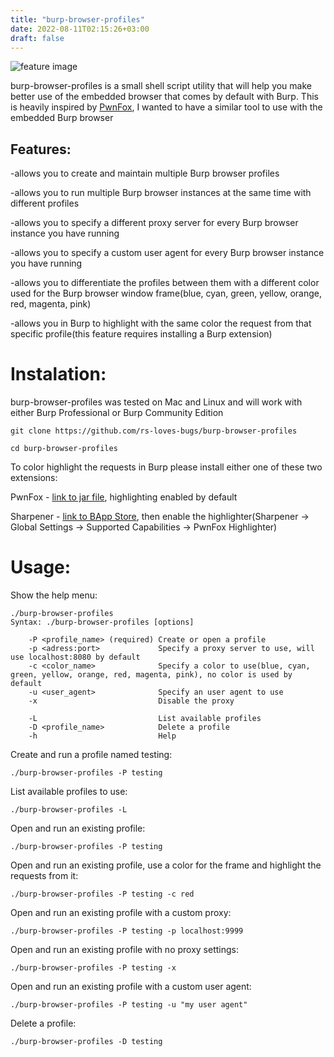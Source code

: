 ```yaml
---
title: "burp-browser-profiles"
date: 2022-08-11T02:15:26+03:00
draft: false
---
```


![feature image](https://i.imgur.com/cOAlfyI.png)

burp-browser-profiles is a small shell script utility that will help you make better use of the embedded browser that comes by default with Burp. This is heavily inspired by [PwnFox](https://github.com/yeswehack/PwnFox), I wanted to have a similar tool to use with the embedded Burp browser

## Features:

-allows you to create and maintain multiple Burp browser profiles

-allows you to run multiple Burp browser instances at the same time with different profiles

-allows you to specify a different proxy server for every Burp browser instance you have running

-allows you to specify a custom user agent for every Burp browser instance you have running

-allows you to differentiate the profiles between them with a different color used for the Burp browser window frame(blue, cyan, green, yellow, orange, red, magenta, pink)

-allows you in Burp to highlight with the same color the request from that specific profile(this feature requires installing a Burp extension)

# Instalation:

burp-browser-profiles was tested on Mac and Linux and will work with either Burp Professional or Burp Community Edition

```javscript
git clone https://github.com/rs-loves-bugs/burp-browser-profiles
```
```javscript
cd burp-browser-profiles
```

To color highlight the requests in Burp please install either one of these two extensions:

PwnFox - [link to jar file](https://github.com/yeswehack/PwnFox/releases/download/v1.0.3/PwnFox.jar), highlighting enabled by default

Sharpener - [link to BApp Store](https://portswigger.net/bappstore/3c5025b0e19d419a8f339ee0c30391dd), then enable the highlighter(Sharpener -> Global Settings -> Supported Capabilities -> PwnFox Highlighter)   

# Usage:
Show the help menu:

```javscript
./burp-browser-profiles
Syntax: ./burp-browser-profiles [options]

    -P <profile_name> (required) Create or open a profile
    -p <adress:port>             Specify a proxy server to use, will use localhost:8080 by default
    -c <color_name>              Specify a color to use(blue, cyan, green, yellow, orange, red, magenta, pink), no color is used by default
    -u <user_agent>              Specify an user agent to use
    -x                           Disable the proxy

    -L                           List available profiles
    -D <profile_name>            Delete a profile
    -h                           Help
```

Create and run a profile named testing:
```javscript
./burp-browser-profiles -P testing
```

List available profiles to use:
```javscript
./burp-browser-profiles -L
```

Open and run an existing profile:
```javscript
./burp-browser-profiles -P testing
```

Open and run an existing profile, use a color for the frame and highlight the requests from it:
```javscript
./burp-browser-profiles -P testing -c red
```

Open and run an existing profile with a custom proxy:
```javscript
./burp-browser-profiles -P testing -p localhost:9999
```

Open and run an existing profile with no proxy settings:
```javscript
./burp-browser-profiles -P testing -x
```

Open and run an existing profile with a custom user agent:
```javscript
./burp-browser-profiles -P testing -u "my user agent"
```

Delete a profile:
```javscript
./burp-browser-profiles -D testing
```
